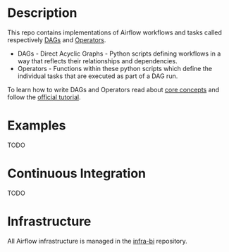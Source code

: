 # Description

This repo contains implementations of Airflow workflows and tasks called respectively [DAGs](https://airflow.apache.org/docs/apache-airflow/stable/concepts.html#dags) and [Operators](https://airflow.apache.org/docs/apache-airflow/stable/concepts.html#operators).

* DAGs - Direct Acyclic Graphs - Python scripts defining workflows in a way that reflects their relationships and dependencies.
* Operators - Functions within these python scripts which define the individual tasks that are executed as part of a DAG run.

To learn how to write DAGs and Operators read about [core concepts](https://airflow.apache.org/docs/apache-airflow/stable/concepts.html#concepts) and follow the [official tutorial](https://airflow.apache.org/docs/apache-airflow/stable/tutorial.html).

# Examples

TODO

# Continuous Integration

TODO

# Infrastructure

All Airflow infrastructure is managed in the [infra-bi](https://github.com/status-im/infra-bi) repository.
